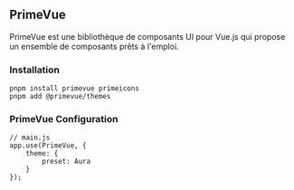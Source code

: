 ﻿## PrimeVue
PrimeVue est une bibliothèque de composants UI pour Vue.js qui propose un ensemble de composants prêts à l'emploi.

### Installation
``` 
pnpm install primevue primeicons
pnpm add @primevue/themes
```

### PrimeVue Configuration
``` 
// main.js
app.use(PrimeVue, {
    theme: {
        preset: Aura
    }
});
```
